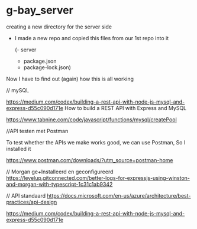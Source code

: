 # g-bay_server

creating a new directory for the server side

- I made a new repo and copied this files from our 1st repo into it

  (- server
    - package.json
    - package-lock.json) 


Now I have to find out (again) how this is all working 

// mySQL

https://medium.com/codex/building-a-rest-api-with-node-js-mysql-and-express-d55c090d171e
How to build a REST API with Express and MySQL

https://www.tabnine.com/code/javascript/functions/mysql/createPool


//API testen met Postman

To test whether the APIs we make works good, we can use Postman, So I installed it

https://www.postman.com/downloads/?utm_source=postman-home


// Morgan ge+Installeerd en geconfigureerd
https://levelup.gitconnected.com/better-logs-for-expressjs-using-winston-and-morgan-with-typescript-1c31c1ab9342


// API standaard
https://docs.microsoft.com/en-us/azure/architecture/best-practices/api-design

https://medium.com/codex/building-a-rest-api-with-node-js-mysql-and-express-d55c090d171e

